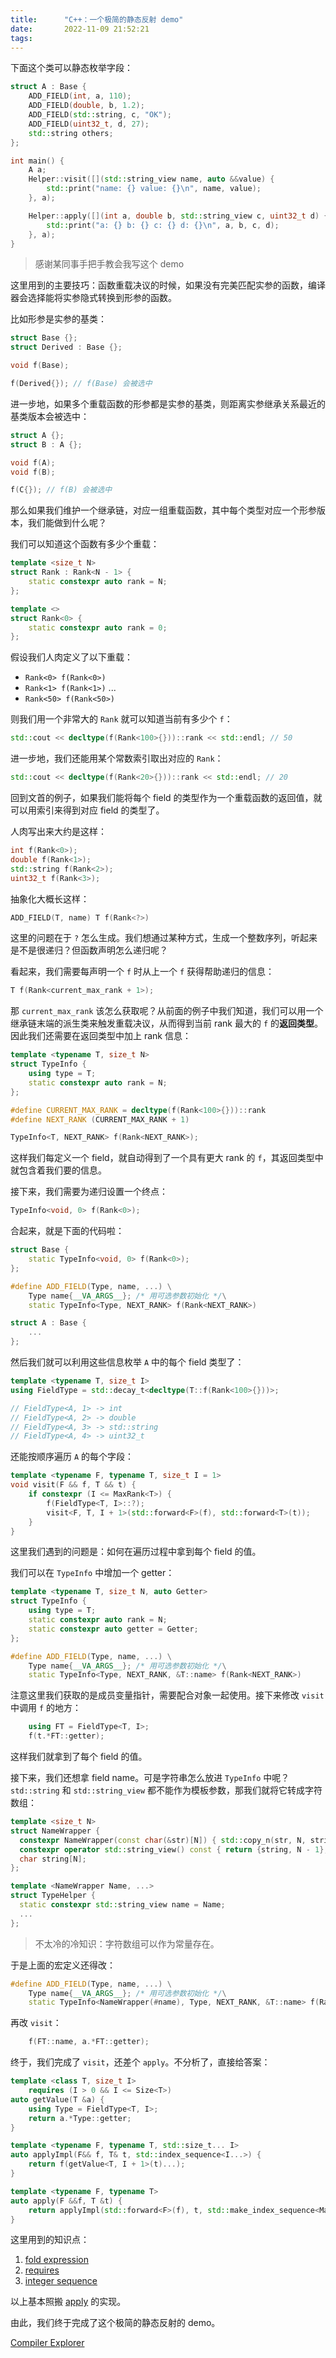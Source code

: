```yaml
---
title:      "C++：一个极简的静态反射 demo"
date:       2022-11-09 21:52:21
tags:
---
```


下面这个类可以静态枚举字段：

```cpp
struct A : Base {
    ADD_FIELD(int, a, 110);
    ADD_FIELD(double, b, 1.2);
    ADD_FIELD(std::string, c, "OK");
    ADD_FIELD(uint32_t, d, 27);
    std::string others;
};

int main() {
    A a;
    Helper::visit([](std::string_view name, auto &&value) {
        std::print("name: {} value: {}\n", name, value);
    }, a);

    Helper::apply([](int a, double b, std::string_view c, uint32_t d) {
        std::print("a: {} b: {} c: {} d: {}\n", a, b, c, d);
    }, a);
}
```

> 感谢某同事手把手教会我写这个 demo

<!--more-->

这里用到的主要技巧：函数重载决议的时候，如果没有完美匹配实参的函数，编译器会选择能将实参隐式转换到形参的函数。

比如形参是实参的基类：

```cpp
struct Base {};
struct Derived : Base {};

void f(Base);

f(Derived{}); // f(Base) 会被选中
```

进一步地，如果多个重载函数的形参都是实参的基类，则距离实参继承关系最近的基类版本会被选中：

```cpp
struct A {};
struct B : A {};

void f(A);
void f(B);

f(C{}); // f(B) 会被选中
```

那么如果我们维护一个继承链，对应一组重载函数，其中每个类型对应一个形参版本，我们能做到什么呢？

我们可以知道这个函数有多少个重载：

```cpp
template <size_t N>
struct Rank : Rank<N - 1> {
    static constexpr auto rank = N;
};

template <>
struct Rank<0> {
    static constexpr auto rank = 0;
};
```

假设我们人肉定义了以下重载：
- `Rank<0> f(Rank<0>)`
- `Rank<1> f(Rank<1>)`
...
- `Rank<50> f(Rank<50>)`

则我们用一个非常大的 `Rank` 就可以知道当前有多少个 `f`：

```cpp
std::cout << decltype(f(Rank<100>{}))::rank << std::endl; // 50
```

进一步地，我们还能用某个常数索引取出对应的 `Rank`：

```cpp
std::cout << decltype(f(Rank<20>{}))::rank << std::endl; // 20
```

回到文首的例子，如果我们能将每个 field 的类型作为一个重载函数的返回值，就可以用索引来得到对应 field 的类型了。

人肉写出来大约是这样：

```cpp
int f(Rank<0>);
double f(Rank<1>);
std::string f(Rank<2>);
uint32_t f(Rank<3>);
```

抽象化大概长这样：

```cpp
ADD_FIELD(T, name) T f(Rank<?>)
```

这里的问题在于 `?` 怎么生成。我们想通过某种方式，生成一个整数序列，听起来是不是很递归？但函数声明怎么递归呢？

看起来，我们需要每声明一个 `f` 时从上一个 `f` 获得帮助递归的信息：

```cpp
T f(Rank<current_max_rank + 1>);
```

那 `current_max_rank` 该怎么获取呢？从前面的例子中我们知道，我们可以用一个继承链末端的派生类来触发重载决议，从而得到当前 rank 最大的 `f` 的**返回类型**。因此我们还需要在返回类型中加上 rank 信息：

```cpp
template <typename T, size_t N>
struct TypeInfo {
    using type = T;
    static constexpr auto rank = N;
};

#define CURRENT_MAX_RANK = decltype(f(Rank<100>{}))::rank
#define NEXT_RANK (CURRENT_MAX_RANK + 1)

TypeInfo<T, NEXT_RANK> f(Rank<NEXT_RANK>);
```

这样我们每定义一个 field，就自动得到了一个具有更大 rank 的 `f`，其返回类型中就包含着我们要的信息。

接下来，我们需要为递归设置一个终点：

```cpp
TypeInfo<void, 0> f(Rank<0>);
```

合起来，就是下面的代码啦：

```cpp
struct Base {
    static TypeInfo<void, 0> f(Rank<0>);
};

#define ADD_FIELD(Type, name, ...) \
    Type name{__VA_ARGS__}; /* 用可选参数初始化 */\
    static TypeInfo<Type, NEXT_RANK> f(Rank<NEXT_RANK>)

struct A : Base {
    ...
};
```

然后我们就可以利用这些信息枚举 `A` 中的每个 field 类型了：

```cpp
template <typename T, size_t I>
using FieldType = std::decay_t<decltype(T::f(Rank<100>{}))>;

// FieldType<A, 1> -> int
// FieldType<A, 2> -> double
// FieldType<A, 3> -> std::string
// FieldType<A, 4> -> uint32_t
```

还能按顺序遍历 `A` 的每个字段：

```cpp
template <typename F, typename T, size_t I = 1>
void visit(F && f, T && t) {
    if constexpr (I <= MaxRank<T>) {
        f(FieldType<T, I>::?);
        visit<F, T, I + 1>(std::forward<F>(f), std::forward<T>(t));
    }
}
```

这里我们遇到的问题是：如何在遍历过程中拿到每个 field 的值。

我们可以在 `TypeInfo` 中增加一个 getter：

```cpp
template <typename T, size_t N, auto Getter>
struct TypeInfo {
    using type = T;
    static constexpr auto rank = N;
    static constexpr auto getter = Getter;
};

#define ADD_FIELD(Type, name, ...) \
    Type name{__VA_ARGS__}; /* 用可选参数初始化 */\
    static TypeInfo<Type, NEXT_RANK, &T::name> f(Rank<NEXT_RANK>)
```

注意这里我们获取的是成员变量指针，需要配合对象一起使用。接下来修改 `visit` 中调用 `f` 的地方：

```cpp
    using FT = FieldType<T, I>;
    f(t.*FT::getter);
```

这样我们就拿到了每个 field 的值。

接下来，我们还想拿 field name。可是字符串怎么放进 `TypeInfo` 中呢？`std::string` 和 `std::string_view` 都不能作为模板参数，那我们就将它转成字符数组：

```cpp
template <size_t N>
struct NameWrapper {
  constexpr NameWrapper(const char(&str)[N]) { std::copy_n(str, N, string); }
  constexpr operator std::string_view() const { return {string, N - 1}; }
  char string[N];
};

template <NameWrapper Name, ...>
struct TypeHelper {
  static constexpr std::string_view name = Name;
  ...
};
```

> 不太冷的冷知识：字符数组可以作为常量存在。

于是上面的宏定义还得改：

```cpp
#define ADD_FIELD(Type, name, ...) \
    Type name{__VA_ARGS__}; /* 用可选参数初始化 */\
    static TypeInfo<NameWrapper(#name), Type, NEXT_RANK, &T::name> f(Rank<NEXT_RANK>)
```

再改 `visit`：

```cpp
    f(FT::name, a.*FT::getter);
```

终于，我们完成了 `visit`，还差个 `apply`。不分析了，直接给答案：

```cpp
template <class T, size_t I>
    requires (I > 0 && I <= Size<T>)
auto getValue(T &a) {
    using Type = FieldType<T, I>;
    return a.*Type::getter;
}

template <typename F, typename T, std::size_t... I>
auto applyImpl(F&& f, T& t, std::index_sequence<I...>) {
    return f(getValue<T, I + 1>(t)...);
}

template <typename F, typename T>
auto apply(F &&f, T &t) {
    return applyImpl(std::forward<F>(f), t, std::make_index_sequence<MaxRank<T>>{});
}
```

这里用到的知识点：
1. [fold expression](https://en.cppreference.com/w/cpp/language/fold)
1. [requires](https://en.cppreference.com/w/cpp/language/requires)
1. [integer sequence](https://en.cppreference.com/w/cpp/utility/integer_sequence)

以上基本照搬 [apply](https://en.cppreference.com/w/cpp/utility/apply) 的实现。

由此，我们终于完成了这个极简的静态反射的 demo。

[Compiler Explorer](https://godbolt.org/z/qsqe3aW6b)